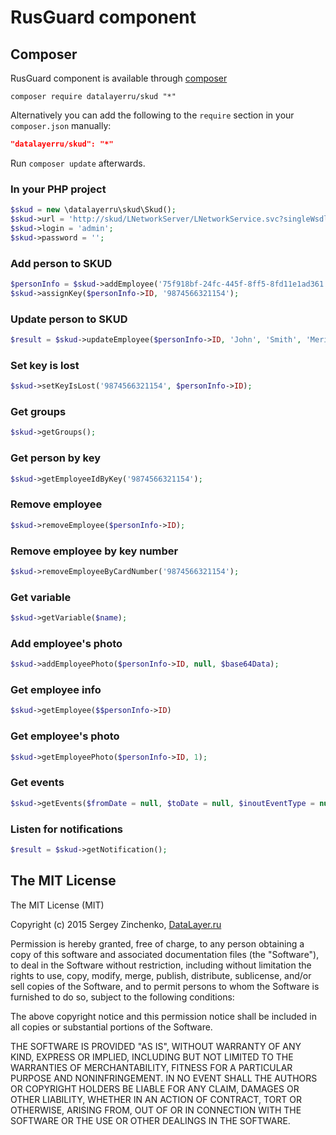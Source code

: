 # RusGuard component


## Composer

RusGuard component is available through [composer](https://getcomposer.org/)

    composer require datalayerru/skud "*"

Alternatively you can add the following to the `require` section in your `composer.json` manually:

```json
"datalayerru/skud": "*"
```

Run `composer update` afterwards.

### In your PHP project
```php
$skud = new \datalayerru\skud\Skud();
$skud->url = 'http://skud/LNetworkServer/LNetworkService.svc?singleWsdl',
$skud->login = 'admin';
$skud->password = '';
```

### Add person to SKUD
```php
$personInfo = $skud->addEmployee('75f918bf-24fc-445f-8ff5-8fd11e1ad361', 'John', 'Johnov', 'Merian');
$skud->assignKey($personInfo->ID, '9874566321154');
```

### Update person to SKUD
```php
$result = $skud->updateEmployee($personInfo->ID, 'John', 'Smith', 'Merian');
```

### Set key is lost
```php
$skud->setKeyIsLost('9874566321154', $personInfo->ID);
```

### Get groups
```php
$skud->getGroups();
```

### Get person by key
```php
$skud->getEmployeeIdByKey('9874566321154');
```

### Remove employee
```php
$skud->removeEmployee($personInfo->ID);
```

### Remove employee by key number
```php
$skud->removeEmployeeByCardNumber('9874566321154');
```

### Get variable
```php
$skud->getVariable($name);
```

### Add employee's photo
```php
$skud->addEmployeePhoto($personInfo->ID, null, $base64Data);
```

### Get employee info
```php
$skud->getEmployee($$personInfo->ID)
```

### Get employee's photo
```php
$skud->getEmployeePhoto($personInfo->ID, 1);
```

### Get events
```php
$skud->getEvents($fromDate = null, $toDate = null, $inoutEventType = null, $page = 1, $pageSize = 20)
```

### Listen for notifications
```php
$result = $skud->getNotification();
```

## The MIT License

The MIT License (MIT)

Copyright (c) 2015 Sergey Zinchenko, [DataLayer.ru](http://datalayer.ru/)

Permission is hereby granted, free of charge, to any person obtaining a copy
of this software and associated documentation files (the "Software"), to deal
in the Software without restriction, including without limitation the rights
to use, copy, modify, merge, publish, distribute, sublicense, and/or sell
copies of the Software, and to permit persons to whom the Software is
furnished to do so, subject to the following conditions:

The above copyright notice and this permission notice shall be included in all
copies or substantial portions of the Software.

THE SOFTWARE IS PROVIDED "AS IS", WITHOUT WARRANTY OF ANY KIND, EXPRESS OR
IMPLIED, INCLUDING BUT NOT LIMITED TO THE WARRANTIES OF MERCHANTABILITY,
FITNESS FOR A PARTICULAR PURPOSE AND NONINFRINGEMENT. IN NO EVENT SHALL THE
AUTHORS OR COPYRIGHT HOLDERS BE LIABLE FOR ANY CLAIM, DAMAGES OR OTHER
LIABILITY, WHETHER IN AN ACTION OF CONTRACT, TORT OR OTHERWISE, ARISING FROM,
OUT OF OR IN CONNECTION WITH THE SOFTWARE OR THE USE OR OTHER DEALINGS IN THE
SOFTWARE.
